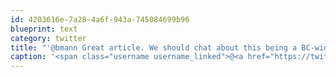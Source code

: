 ```yaml
---
id: 4203616e-7a28-4a6f-943a-745084699b96
blueprint: text
category: twitter
title: "'@bmann Great article. We should chat about this being a BC-wide thing.Lots of momentum in the @okcolab at @AccelerateOK"
caption: '<span class="username username_linked">@<a href="https://twitter.com/bmann" title="Boris Mann">bmann</a></span> Great article. We should chat about this being a BC-wide thing.Lots of momentum in the <span class="username username_linked">@<a href="https://twitter.com/okcolab" title="Okanagan coLab">okcolab</a></span> at <span class="username username_linked">@<a href="https://twitter.com/AccelerateOK" title="Accelerate Okanagan">AccelerateOK</a></span>'
---
```

